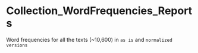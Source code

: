 # Collection_WordFrequencies_Reports
Word frequencies for all the texts (~10,600) in `as is` and `normalized versions`
